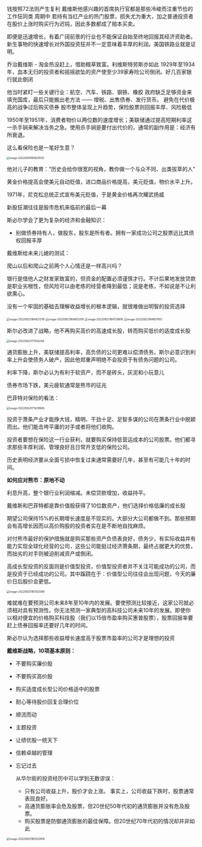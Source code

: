 钱按照72法则产生复利
戴维斯他感兴趣的首席执行官都是那些冷峻而注重节俭的工作狂同类
周期中 若持有当红产业的热门股票，损失尤为重大，加之普通投资者在股价上涨时购买行为迟钝，因此多数都成了赔本买卖。



即便是迅速增长，有着广阔前景的行业也不能保证自始至终地回报其经济资助者。
新生事物的快速增长对外国投资狂并不一定意味着丰厚的利润。美国铁路业就是证明。





乔治戴维斯 - 淘金热没赶上，借助粮草致富。利维斯特劳斯亦如此
1929年至1934年，血本无归的投资者和摇摇欲坠的资产使至少39家寿险公司倒闭。好几百家银行就此倒闭



他当时紧盯一些关键行业：航空、汽车、铁路、钢铁、橡胶
政府缺乏足够资金来填充国库，最后只能搬出老方法 —— 增税、出售债券、发行货币。
避免在代价极高的战争过后购买债券
股市整体呈现上升趋势，保险股票则回报丰厚、风险极低



1950年至1951年，消费者物价以两位数的速度增长；美联储通过提高短期利率这一杀手锏来解决当务之急。使用杀手锏是要付出代价的，通常的副作用是：经济有所衰退。



这么看保险也是一笔好生意？

<img src="/Users/yangli/Library/Application Support/typora-user-images/image-20220819180829120.png" alt="image-20220819180829120" style="zoom:50%;margin-left:-2px" />



他对儿子的教育：“历史会给你很宽的视角，教你做一个与众不同、出类拔萃的人”



黄金价格提高会使美元自动贬值，进口商品价格提高，美元贬值，物价水平上升。

1971年，尼克松总统正式宣布美元贬值，于是黄金价格再次耀武扬威



新股狂潮往往是股市危机来临前的最后一幕



斯必尔学会了更为复杂的经济和金融知识：

* 别做债券持有人，做股东，股东是所有者。拥有一家成功公司之股票远比其债权回报丰厚



戴维斯给未来儿媳的测试：

爬山以后和爬山之前两个人心情还是一样高兴吗？



银行是借他人之财发家致富的，但资金的配置必须谨慎才行。不计后果地发放贷款是职业劣根性，但风险可以由老练的经营者降到最低；说是老练，不如说是不让利欲熏心。

没有一个牢固的基础去理解收益增长的根本逻辑，就很难做出明智的投资选择

<img src="/Users/yangli/Library/Application Support/typora-user-images/image-20220823164621376.png" alt="image-20220823164621376" style="zoom:50%;margin-left:-2px" />

<img src="/Users/yangli/Library/Application Support/typora-user-images/image-20220823164653316.png" alt="image-20220823164653316" style="zoom:50%;margin-left:-2px" />

<img src="/Users/yangli/Library/Application Support/typora-user-images/image-20220823164729616.png" alt="image-20220823164729616" style="zoom:50%;margin-left:-1px" />

<img src="/Users/yangli/Library/Application Support/typora-user-images/image-20220823164807451.png" alt="image-20220823164807451" style="zoom:50%;margin-left:-2px" />







斯尔必改进了战略，他不再购买高价的高速成长股，转而购买低价的适度成长股

<img src="/Users/yangli/Library/Application Support/typora-user-images/image-20220823171104248.png" alt="image-20220823171104248" style="zoom:50%;margin-left:-2px" />







通货膨胀上升，美联储提高利率，高负债的公司更难以偿清债务。斯尔必意识到利率上升会使债务人破产，因此他郑重声明绝不会投资于有债务问题的公司。

利率下降，斯尔必认为有利于软资产，而不是砖头，灰泥和小玩意儿

债券市场下跌，美元疲软通常是熊市的征兆



巴菲特对保险的看法：

<img src="/Users/yangli/Library/Application Support/typora-user-images/image-20220824171439945.png" alt="image-20220824171439945" style="zoom:50%;margin-left:-2px" />



投资于萧条产业才能挣大钱，精明、干劲十足、足智多谋的公司在萧条行业中脱颖而出。他们能击垮平庸的对手或者将他们收购。

投资者要想在保险这一行业获利，就要购买保持低营运成本的公司股票。他们都寻求那些丰厚利润、管理良好且日常开支低的保险公司。



历史表明经济要从全面亏损中恢复过来通常需要好几年，甚至有可能几十年的时间。

**如何应对熊市：原地不动**



利息升高，整个银行业利润缩减。未偿贷款增加，收益持平。

戴维斯和巴菲特都是靠价值股获得了10位数资产，他们选择价格低廉的成长股

期望公司保持15%的长期增长速度是不现实的。大部分大公司都做不到。那些预期会有高增长因而以高价购股的投资者实在是不断地自找麻烦。



对付熊市最好的保护措施就是购买那些资产负债表良好，债务少，有实际收益并有能力实现全球化经营的公司，这些公司能挺过经济萧条期，最终占据更大的优势，而拙劣的对手则被迫削减资产或倒闭。

高成长型投资的反面则是价值型投资，价值型投资者并不关注可能成功的公司，而是投资于已经成功的公司。其中蹊跷在于：价值型公司往往会出现问题，今天的廉价日后股价会更低。



<img src="/Users/yangli/Library/Application Support/typora-user-images/image-20220825161352089.png" alt="image-20220825161352089" style="zoom:50%;margin-left:-2px" />



难就难在要预测公司未来8年至10年内的发展。要使预测比较接近，这家公司就必须相对具有预测性。你无法预测一家典型的高科技公司未来10年的发展。即使你以相对便宜的价格购买科技股（我们以15倍市盈率购买惠普股票），股票回报率要赶上债券回报率还要好几年的时间。



斯必尔认为选择那些收益增长速度高于股票市盈率的公司才是理想的投资

**戴维斯战略，10项基本原则：**

* 不要购买廉价股

* 不要购买高价股

* 购买适度成长型公司价格适中的股票

* 耐心等待股价回复合理价位

* 顺流而动

* 主题投资

* 让绩优股一统天下

* 信赖卓越的管理

* 忘记过去

  从华尔街的投资经历中可以学到无数谬误：

  * 只有公司收益上升，股价才会上涨。 事实上，公司收益下跌时，股票通常表现良好。
  * 高通货膨胀率会危及股票，但20世纪50年代初的通货膨胀并没有危及股票。
  * 购买股票是防御通货膨胀的最佳保障。但20世纪70年代初的情况却并非如此







<img src="/Users/yangli/Library/Application Support/typora-user-images/image-20220825165020816.png" alt="image-20220825165020816" style="zoom:50%;margin-left:-2px" />